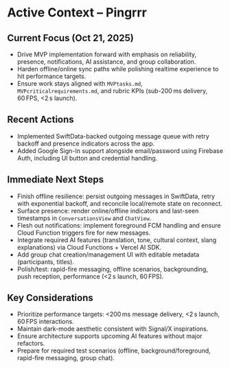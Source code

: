 # Active Context – Pingrrr

## Current Focus (Oct 21, 2025)
- Drive MVP implementation forward with emphasis on reliability, presence, notifications, AI assistance, and group collaboration.
- Harden offline/online sync paths while polishing realtime experience to hit performance targets.
- Ensure work stays aligned with `MVPtasks.md`, `MVPcriticalrequirements.md`, and rubric KPIs (sub-200 ms delivery, 60 FPS, <2 s launch).

## Recent Actions
- Implemented SwiftData-backed outgoing message queue with retry backoff and presence indicators across the app.
- Added Google Sign-In support alongside email/password using Firebase Auth, including UI button and credential handling.

## Immediate Next Steps
- Finish offline resilience: persist outgoing messages in SwiftData, retry with exponential backoff, and reconcile local/remote state on reconnect.
- Surface presence: render online/offline indicators and last-seen timestamps in `ConversationsView` and `ChatView`.
- Flesh out notifications: implement foreground FCM handling and ensure Cloud Function triggers fire for new messages.
- Integrate required AI features (translation, tone, cultural context, slang explanations) via Cloud Functions + Vercel AI SDK.
- Add group chat creation/management UI with editable metadata (participants, titles).
- Polish/test: rapid-fire messaging, offline scenarios, backgrounding, push reception, performance (<2 s launch, 60 FPS).

## Key Considerations
- Prioritize performance targets: <200 ms message delivery, <2 s launch, 60 FPS interactions.
- Maintain dark-mode aesthetic consistent with Signal/X inspirations.
- Ensure architecture supports upcoming AI features without major refactors.
- Prepare for required test scenarios (offline, background/foreground, rapid-fire messaging, group chat).

